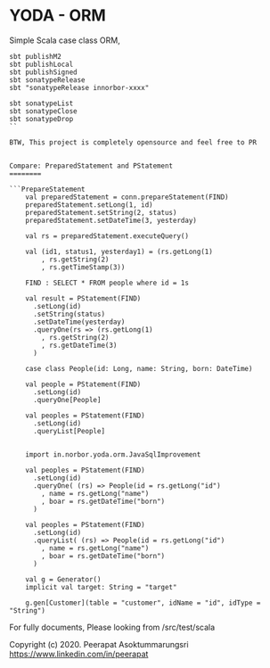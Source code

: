 YODA - ORM
==========
Simple Scala case class ORM, 
 
```Publish Command
sbt publishM2
sbt publishLocal
sbt publishSigned
sbt sonatypeRelease
sbt "sonatypeRelease innorbor-xxxx"

sbt sonatypeList
sbt sonatypeClose
sbt sonatypeDrop
``

BTW, This project is completely opensource and feel free to PR


Compare: PreparedStatement and PStatement
========

```PrepareStatement
    val preparedStatement = conn.prepareStatement(FIND)
    preparedStatement.setLong(1, id)
    preparedStatement.setString(2, status)
    preparedStatement.setDateTime(3, yesterday)
    
    val rs = preparedStatement.executeQuery()

    val (id1, status1, yesterday1) = (rs.getLong(1)
        , rs.getString(2)
        , rs.getTimeStamp(3))
```

```PStatement
    FIND : SELECT * FROM people where id = 1s
    
    val result = PStatement(FIND)
      .setLong(id)
      .setString(status)
      .setDateTime(yesterday)
      .queryOne(rs => (rs.getLong(1)
        , rs.getString(2)
        , rs.getDateTime(3)
      ) 

    case class People(id: Long, name: String, born: DateTime)
    
    val people = PStatement(FIND)
      .setLong(id)
      .queryOne[People]
      
    val peoples = PStatement(FIND)
      .setLong(id)
      .queryList[People]
      
    
    import in.norbor.yoda.orm.JavaSqlImprovement
      
    val peoples = PStatement(FIND)
      .setLong(id)
      .queryOne( (rs) => People(id = rs.getLong("id")
        , name = rs.getLong("name")
        , boar = rs.getDateTime("born")
      )
      
    val peoples = PStatement(FIND)
      .setLong(id)
      .queryList( (rs) => People(id = rs.getLong("id")
        , name = rs.getLong("name")
        , boar = rs.getDateTime("born")
      )
```

```Generate Stub
    val g = Generator()
    implicit val target: String = "target"

    g.gen[Customer](table = "customer", idName = "id", idType = "String")
```

For fully documents, Please looking from /src/test/scala



Copyright (c) 2020. Peerapat Asoktummarungsri <https://www.linkedin.com/in/peerapat>
